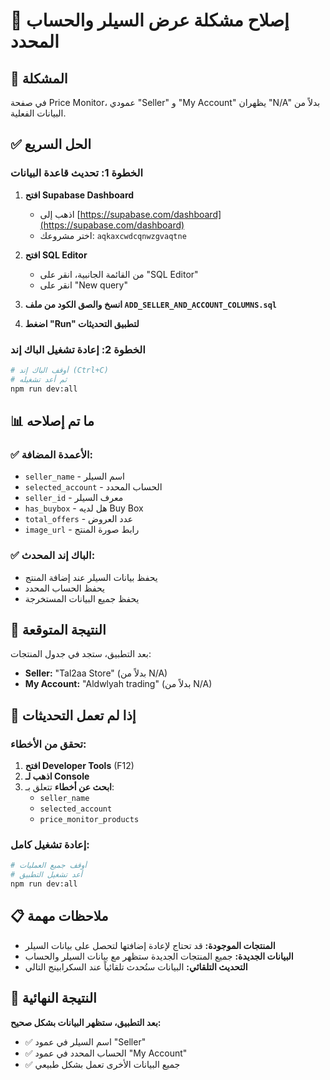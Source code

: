 # 🔧 إصلاح مشكلة عرض السيلر والحساب المحدد

## 🚨 المشكلة
في صفحة Price Monitor، عمودي "Seller" و "My Account" يظهران "N/A" بدلاً من البيانات الفعلية.

## ✅ الحل السريع

### الخطوة 1: تحديث قاعدة البيانات
1. **افتح Supabase Dashboard**
   - اذهب إلى [https://supabase.com/dashboard](https://supabase.com/dashboard)
   - اختر مشروعك: `aqkaxcwdcqnwzgvaqtne`

2. **افتح SQL Editor**
   - من القائمة الجانبية، انقر على "SQL Editor"
   - انقر على "New query"

3. **انسخ والصق الكود من ملف `ADD_SELLER_AND_ACCOUNT_COLUMNS.sql`**

4. **اضغط "Run" لتطبيق التحديثات**

### الخطوة 2: إعادة تشغيل الباك إند
```bash
# أوقف الباك إند (Ctrl+C)
# ثم أعد تشغيله
npm run dev:all
```

## 📊 ما تم إصلاحه

### ✅ **الأعمدة المضافة:**
- `seller_name` - اسم السيلر
- `selected_account` - الحساب المحدد
- `seller_id` - معرف السيلر
- `has_buybox` - هل لديه Buy Box
- `total_offers` - عدد العروض
- `image_url` - رابط صورة المنتج

### ✅ **الباك إند المحدث:**
- يحفظ بيانات السيلر عند إضافة المنتج
- يحفظ الحساب المحدد
- يحفظ جميع البيانات المستخرجة

## 🎯 النتيجة المتوقعة

بعد التطبيق، ستجد في جدول المنتجات:
- **Seller:** "Tal2aa Store" (بدلاً من N/A)
- **My Account:** "Aldwlyah trading" (بدلاً من N/A)

## 🔧 إذا لم تعمل التحديثات

### تحقق من الأخطاء:
1. **افتح Developer Tools** (F12)
2. **اذهب لـ Console**
3. **ابحث عن أخطاء** تتعلق بـ:
   - `seller_name`
   - `selected_account`
   - `price_monitor_products`

### إعادة تشغيل كامل:
```bash
# أوقف جميع العمليات
# أعد تشغيل التطبيق
npm run dev:all
```

## 📋 ملاحظات مهمة

- **المنتجات الموجودة:** قد تحتاج لإعادة إضافتها لتحصل على بيانات السيلر
- **البيانات الجديدة:** جميع المنتجات الجديدة ستظهر مع بيانات السيلر والحساب
- **التحديث التلقائي:** البيانات ستُحدث تلقائياً عند السكرابينج التالي

## 🎉 النتيجة النهائية

**بعد التطبيق، ستظهر البيانات بشكل صحيح:**
- ✅ اسم السيلر في عمود "Seller"
- ✅ الحساب المحدد في عمود "My Account"
- ✅ جميع البيانات الأخرى تعمل بشكل طبيعي 